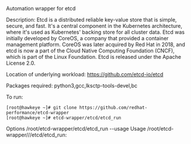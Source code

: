Automation wrapper for etcd

Description:
      Etcd is a distributed reliable key-value store that is simple, secure,
      and fast. It's a central component in the Kubernetes architecture, 
      where it's used as Kubernetes' backing store for all cluster data.
      Etcd was initially developed by CoreOS, a company that provided a 
      container management platform. CoreOS was later acquired by Red Hat in 
      2018, and etcd is now a part of the Cloud Native Computing Foundation (CNCF),
      which is part of the Linux Foundation. Etcd is released under the 
      Apache License 2.0. 
  
Location of underlying workload: https://github.com/etcd-io/etcd

Packages required: python3,gcc,lksctp-tools-devel,bc

To run:
```
[root@hawkeye ~]# git clone https://github.com/redhat-performance/etcd-wrapper
[root@hawkeye ~]# etcd-wrapper/etcd/etcd_run
```

Options
/root/etcd-wrapper/etcd/etcd_run --usage
Usage /root/etcd-wrapper///etcd/etcd_run:
```
  
```